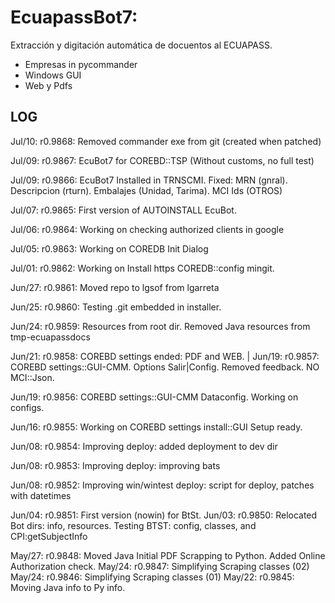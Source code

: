 # EcuapassBot7: 
Extracción y digitación automática de docuentos al ECUAPASS.
- Empresas in pycommander
- Windows GUI
- Web y Pdfs 


## LOG
Jul/10: r0.9868: Removed commander exe from git (created when patched)

Jul/09: r0.9867: EcuBot7 for COREBD::TSP (Without customs, no full test)

Jul/09: r0.9866: EcuBot7 Installed in TRNSCMI. Fixed: MRN (gnral). Descripcion (rturn). Embalajes (Unidad, Tarima). MCI Ids (OTROS)

Jul/07: r0.9865: First version of AUTOINSTALL EcuBot.

Jul/06: r0.9864: Working on checking authorized clients in google

Jul/05: r0.9863: Working on COREDB Init Dialog

Jul/01: r0.9862: Working on Install https COREDB::config mingit.

Jun/27: r0.9861: Moved repo to lgsof from lgarreta

Jun/25: r0.9860: Testing .git embedded in installer.

Jun/24: r0.9859: Resources from root dir. Removed Java resources from tmp-ecuapassdocs

Jun/21: r0.9858: COREBD settings ended: PDF and WEB.
|
Jun/19: r0.9857: COREBD settings::GUI-CMM. Options Salir|Config. Removed feedback. NO MCI::Json. 

Jun/19: r0.9856: COREBD settings::GUI-CMM Dataconfig. Working on configs.

Jun/16: r0.9855: Working on COREBD settings install::GUI Setup ready.

Jun/08: r0.9854: Improving deploy: added deployment to dev dir

Jun/08: r0.9853: Improving deploy: improving bats

Jun/08: r0.9852: Improving win/wintest deploy: script for deploy, patches with datetimes

Jun/04: r0.9851: First version (nowin) for BtSt.
Jun/03: r0.9850: Relocated Bot dirs: info, resources. Testing BTST: config, classes, and CPI:getSubjectInfo

May/27: r0.9848: Moved Java Initial PDF Scrapping to Python. Added Online Authorization check. 
May/24: r0.9847: Simplifying Scraping classes (02)
May/24: r0.9846: Simplifying Scraping classes (01)
May/22: r0.9845: Moving Java info to Py info.
